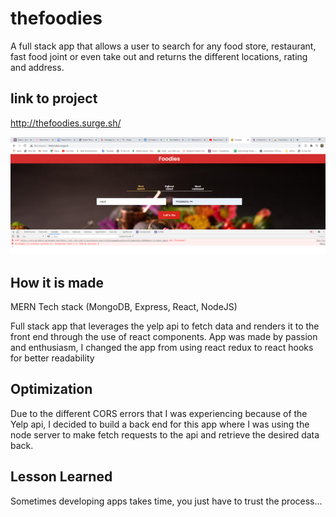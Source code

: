# thefoodies
A full stack app that allows a user to search for any food store, restaurant, fast food joint or even take out and returns the different locations, rating and address.

## link to project
http://thefoodies.surge.sh/

![image](mainImage.png)

## How it is made 
MERN Tech stack (MongoDB, Express, React, NodeJS)

Full stack app that leverages the yelp api to fetch data and renders it to the front end through the use of react components. App was made by passion and enthusiasm, I changed the app from using react redux to react hooks for better readability

## Optimization
Due to the different CORS errors that I was experiencing because of the Yelp api, I decided to build a back end for this app where I was using the node server to make fetch requests to the api and retrieve the desired data back. 

## Lesson Learned
Sometimes developing apps takes time, you just have to trust the process...
